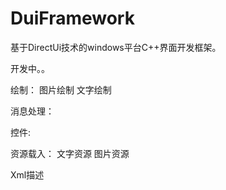 DuiFramework
============

基于DirectUi技术的windows平台C++界面开发框架。

开发中。。

绘制：
图片绘制
文字绘制

消息处理：

控件:

资源载入：
文字资源
图片资源

Xml描述

